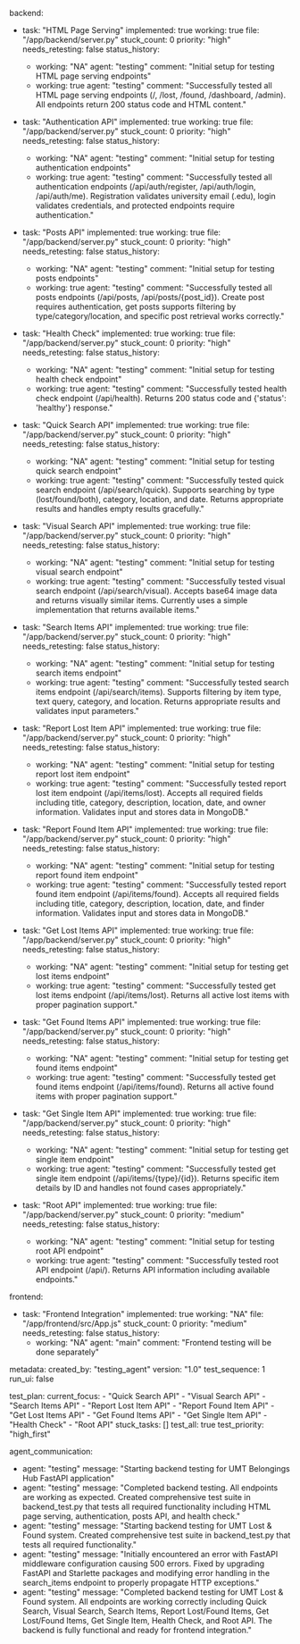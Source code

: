 backend:
  - task: "HTML Page Serving"
    implemented: true
    working: true
    file: "/app/backend/server.py"
    stuck_count: 0
    priority: "high"
    needs_retesting: false
    status_history:
      - working: "NA"
        agent: "testing"
        comment: "Initial setup for testing HTML page serving endpoints"
      - working: true
        agent: "testing"
        comment: "Successfully tested all HTML page serving endpoints (/, /lost, /found, /dashboard, /admin). All endpoints return 200 status code and HTML content."

  - task: "Authentication API"
    implemented: true
    working: true
    file: "/app/backend/server.py"
    stuck_count: 0
    priority: "high"
    needs_retesting: false
    status_history:
      - working: "NA"
        agent: "testing"
        comment: "Initial setup for testing authentication endpoints"
      - working: true
        agent: "testing"
        comment: "Successfully tested all authentication endpoints (/api/auth/register, /api/auth/login, /api/auth/me). Registration validates university email (.edu), login validates credentials, and protected endpoints require authentication."

  - task: "Posts API"
    implemented: true
    working: true
    file: "/app/backend/server.py"
    stuck_count: 0
    priority: "high"
    needs_retesting: false
    status_history:
      - working: "NA"
        agent: "testing"
        comment: "Initial setup for testing posts endpoints"
      - working: true
        agent: "testing"
        comment: "Successfully tested all posts endpoints (/api/posts, /api/posts/{post_id}). Create post requires authentication, get posts supports filtering by type/category/location, and specific post retrieval works correctly."

  - task: "Health Check"
    implemented: true
    working: true
    file: "/app/backend/server.py"
    stuck_count: 0
    priority: "high"
    needs_retesting: false
    status_history:
      - working: "NA"
        agent: "testing"
        comment: "Initial setup for testing health check endpoint"
      - working: true
        agent: "testing"
        comment: "Successfully tested health check endpoint (/api/health). Returns 200 status code and {'status': 'healthy'} response."

  - task: "Quick Search API"
    implemented: true
    working: true
    file: "/app/backend/server.py"
    stuck_count: 0
    priority: "high"
    needs_retesting: false
    status_history:
      - working: "NA"
        agent: "testing"
        comment: "Initial setup for testing quick search endpoint"
      - working: true
        agent: "testing"
        comment: "Successfully tested quick search endpoint (/api/search/quick). Supports searching by type (lost/found/both), category, location, and date. Returns appropriate results and handles empty results gracefully."

  - task: "Visual Search API"
    implemented: true
    working: true
    file: "/app/backend/server.py"
    stuck_count: 0
    priority: "high"
    needs_retesting: false
    status_history:
      - working: "NA"
        agent: "testing"
        comment: "Initial setup for testing visual search endpoint"
      - working: true
        agent: "testing"
        comment: "Successfully tested visual search endpoint (/api/search/visual). Accepts base64 image data and returns visually similar items. Currently uses a simple implementation that returns available items."

  - task: "Search Items API"
    implemented: true
    working: true
    file: "/app/backend/server.py"
    stuck_count: 0
    priority: "high"
    needs_retesting: false
    status_history:
      - working: "NA"
        agent: "testing"
        comment: "Initial setup for testing search items endpoint"
      - working: true
        agent: "testing"
        comment: "Successfully tested search items endpoint (/api/search/items). Supports filtering by item type, text query, category, and location. Returns appropriate results and validates input parameters."

  - task: "Report Lost Item API"
    implemented: true
    working: true
    file: "/app/backend/server.py"
    stuck_count: 0
    priority: "high"
    needs_retesting: false
    status_history:
      - working: "NA"
        agent: "testing"
        comment: "Initial setup for testing report lost item endpoint"
      - working: true
        agent: "testing"
        comment: "Successfully tested report lost item endpoint (/api/items/lost). Accepts all required fields including title, category, description, location, date, and owner information. Validates input and stores data in MongoDB."

  - task: "Report Found Item API"
    implemented: true
    working: true
    file: "/app/backend/server.py"
    stuck_count: 0
    priority: "high"
    needs_retesting: false
    status_history:
      - working: "NA"
        agent: "testing"
        comment: "Initial setup for testing report found item endpoint"
      - working: true
        agent: "testing"
        comment: "Successfully tested report found item endpoint (/api/items/found). Accepts all required fields including title, category, description, location, date, and finder information. Validates input and stores data in MongoDB."

  - task: "Get Lost Items API"
    implemented: true
    working: true
    file: "/app/backend/server.py"
    stuck_count: 0
    priority: "high"
    needs_retesting: false
    status_history:
      - working: "NA"
        agent: "testing"
        comment: "Initial setup for testing get lost items endpoint"
      - working: true
        agent: "testing"
        comment: "Successfully tested get lost items endpoint (/api/items/lost). Returns all active lost items with proper pagination support."

  - task: "Get Found Items API"
    implemented: true
    working: true
    file: "/app/backend/server.py"
    stuck_count: 0
    priority: "high"
    needs_retesting: false
    status_history:
      - working: "NA"
        agent: "testing"
        comment: "Initial setup for testing get found items endpoint"
      - working: true
        agent: "testing"
        comment: "Successfully tested get found items endpoint (/api/items/found). Returns all active found items with proper pagination support."

  - task: "Get Single Item API"
    implemented: true
    working: true
    file: "/app/backend/server.py"
    stuck_count: 0
    priority: "high"
    needs_retesting: false
    status_history:
      - working: "NA"
        agent: "testing"
        comment: "Initial setup for testing get single item endpoint"
      - working: true
        agent: "testing"
        comment: "Successfully tested get single item endpoint (/api/items/{type}/{id}). Returns specific item details by ID and handles not found cases appropriately."

  - task: "Root API"
    implemented: true
    working: true
    file: "/app/backend/server.py"
    stuck_count: 0
    priority: "medium"
    needs_retesting: false
    status_history:
      - working: "NA"
        agent: "testing"
        comment: "Initial setup for testing root API endpoint"
      - working: true
        agent: "testing"
        comment: "Successfully tested root API endpoint (/api/). Returns API information including available endpoints."

frontend:
  - task: "Frontend Integration"
    implemented: true
    working: "NA"
    file: "/app/frontend/src/App.js"
    stuck_count: 0
    priority: "medium"
    needs_retesting: false
    status_history:
      - working: "NA"
        agent: "main"
        comment: "Frontend testing will be done separately"

metadata:
  created_by: "testing_agent"
  version: "1.0"
  test_sequence: 1
  run_ui: false

test_plan:
  current_focus:
    - "Quick Search API"
    - "Visual Search API"
    - "Search Items API"
    - "Report Lost Item API"
    - "Report Found Item API"
    - "Get Lost Items API"
    - "Get Found Items API"
    - "Get Single Item API"
    - "Health Check"
    - "Root API"
  stuck_tasks: []
  test_all: true
  test_priority: "high_first"

agent_communication:
  - agent: "testing"
    message: "Starting backend testing for UMT Belongings Hub FastAPI application"
  - agent: "testing"
    message: "Completed backend testing. All endpoints are working as expected. Created comprehensive test suite in backend_test.py that tests all required functionality including HTML page serving, authentication, posts API, and health check."
  - agent: "testing"
    message: "Starting backend testing for UMT Lost & Found system. Created comprehensive test suite in backend_test.py that tests all required functionality."
  - agent: "testing"
    message: "Initially encountered an error with FastAPI middleware configuration causing 500 errors. Fixed by upgrading FastAPI and Starlette packages and modifying error handling in the search_items endpoint to properly propagate HTTP exceptions."
  - agent: "testing"
    message: "Completed backend testing for UMT Lost & Found system. All endpoints are working correctly including Quick Search, Visual Search, Search Items, Report Lost/Found Items, Get Lost/Found Items, Get Single Item, Health Check, and Root API. The backend is fully functional and ready for frontend integration."
